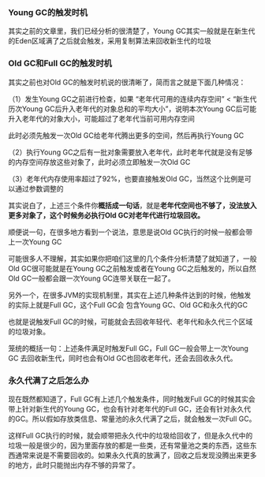 ### Young GC的触发时机

其实之前的文章里，我们已经分析的很清楚了，Young GC其实一般就是在新生代的Eden区域满了之后就会触发，采用复制算法来回收新生代的垃圾

### Old GC和Full GC的触发时机

其实之前也对Old GC的触发时机说的很清晰了，简而言之就是下面几种情况：

（1）发生Young GC之前进行检查，如果 “老年代可用的连续内存空间” <  “新生代历次Young GC后升入老年代的对象总和的平均大小”，说明本次Young GC后可能升入老年代的对象大小，可能超过了老年代当前可用内存空间

此时必须先触发一次Old GC给老年代腾出更多的空间，然后再执行Young GC

（2）执行Young GC之后有一批对象需要放入老年代，此时老年代就是没有足够的内存空间存放这些对象了，此时必须立即触发一次Old GC

（3）老年代内存使用率超过了92%，也要直接触发Old GC，当然这个比例是可以通过参数调整的

其实说白了，上述三个条件你**概括成一句话**，就是**老年代空间也不够了，没法放入更多对象了，这个时候务必执行Old GC对老年代进行垃圾回收。**

顺便说一句，在很多地方看到一个说法，意思是说Old GC执行的时候一般都会带上一次Young GC

可能很多人不理解，其实如果你把咱们这里的几个条件分析清楚了就知道了，一般Old GC很可能就是在Young GC之前触发或者在Young GC之后触发的，所以自然Old GC一般都会跟一次Young GC连带关联在一起了。

另外一个，在很多JVM的实现机制里，其实在上述几种条件达到的时候，他触发的实际上就是Full GC，这个Full GC会 包含Young GC、Old GC和永久代的GC

也就是说触发Full GC的时候，可能就会去回收年轻代、老年代和永久代三个区域的垃圾对象。

笼统的概括一句：上述条件满足时触发Full GC，Full GC一般会带上一次Young GC 去回收新生代，同时也会有Old GC也回收老年代，还会去回收永久代。

### 永久代满了之后怎么办

现在既然都知道了，Full GC有上述几个触发条件，同时触发Full GC的时候其实会带上针对新生代的Young GC，也会有针对老年代的Full GC，还会有针对永久代的GC。所以假如存放类信息、常量池的永久代满了之后，就会触发一次Full GC。

这样Full GC执行的时候，就会顺带把永久代中的垃圾给回收了，但是永久代中的垃圾一般是很少的，因为里面存放的都是一些类，还有常量池之类的东西，这些东西通常来说是不需要回收的。如果永久代真的放满了，回收之后发现没腾出来更多的地方，此时只能抛出内存不够的异常了。

